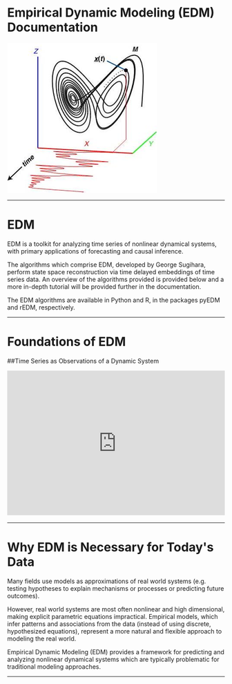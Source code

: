 # Empirical Dynamic Modeling (EDM) Documentation

![lorenz-logo](imgs/Lorenz_logo.png)

------

# EDM

EDM is a toolkit for analyzing time series of nonlinear dynamical systems,
with primary applications of forecasting and causal inference.  
  
The algorithms which comprise EDM, developed by George Sugihara, perform 
state space reconstruction via time delayed embeddings of time series data.
An overview of the algorithms provided is provided below and a more in-depth 
tutorial will be provided further in the documentation.   
  
The EDM algorithms are available in Python and R, in the packages pyEDM and rEDM, 
respectively.

------

# Foundations of EDM
   
##Time Series as Observations of a Dynamic System

<iframe width="100%" height="335" src="https://www.youtube.com/embed/QQwtrWBwxQg" 
frameborder="0" allow="autoplay; gyroscope; picture-in-picture" allowfullscreen></iframe>

------

# Why EDM is Necessary for Today's Data

Many fields use models as approximations of real world systems (e.g. testing 
hypotheses to explain mechanisms or processes or predicting future outcomes).   

However, real world systems are most often nonlinear and 
high dimensional, making explicit parametric equations impractical. Empirical
models, which infer patterns and associations from the data (instead of using 
discrete, hypothesized equations), represent a more natural and flexible 
approach to modeling the real world.  

Empirical Dynamic Modeling (EDM) provides a framework for predicting and
analyzing nonlinear dynamical systems which are typically problematic for 
traditional modeling approaches. 

------
